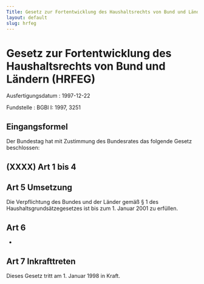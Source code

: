 ```yaml
---
Title: Gesetz zur Fortentwicklung des Haushaltsrechts von Bund und Ländern
layout: default
slug: hrfeg
---
```


# Gesetz zur Fortentwicklung des Haushaltsrechts von Bund und Ländern (HRFEG)

Ausfertigungsdatum
:   1997-12-22

Fundstelle
:   BGBl I: 1997, 3251



## Eingangsformel

Der Bundestag hat mit Zustimmung des Bundesrates das folgende Gesetz
beschlossen:


## (XXXX) Art 1 bis 4



## Art 5 Umsetzung

Die Verpflichtung des Bundes und der Länder gemäß § 1 des
Haushaltsgrundsätzegesetzes ist bis zum 1. Januar 2001 zu erfüllen.


## Art 6

-


## Art 7 Inkrafttreten

Dieses Gesetz tritt am 1. Januar 1998 in Kraft.

